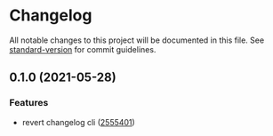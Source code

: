 # Changelog

All notable changes to this project will be documented in this file. See [standard-version](https://github.com/conventional-changelog/standard-version) for commit guidelines.

## 0.1.0 (2021-05-28)


### Features

* revert changelog cli ([2555401](https://github.com/z1c1/revert-changelog/commit/2555401eadebaf46f78870453d56e1df11aa0365))
